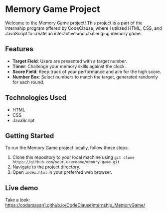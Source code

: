 # Memory Game Project

Welcome to the Memory Game project! This project is a part of the internship program offered by CodeClause, where I utilized HTML, CSS, and JavaScript to create an interactive and challenging memory game.

## Features

- **Target Field**: Users are presented with a target number.
- **Timer**: Challenge your memory skills against the clock.
- **Score Field**: Keep track of your performance and aim for the high score.
- **Number Box**: Select numbers to match the target, generated randomly for each round.

## Technologies Used

- HTML
- CSS
- JavaScript

## Getting Started

To run the Memory Game project locally, follow these steps:

1. Clone this repository to your local machine using `git clone https://github.com/your-username/memory-game.git`
2. Navigate to the project directory.
3. Open `index.html` in your preferred web browser.

## Live demo
Take a look: https://codersayan1.github.io/CodeClauseInternship_MemoryGame/
